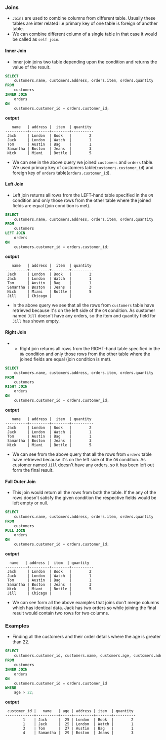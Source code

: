### Joins
* `Joins` are used to combine columns from different table. Usually these tables are inter related i.e primary key of one table is foreign of another table.
* We can combine different column of a single table in that case it would be called as `self join`.
#### Inner Join
* Inner join joins two table depending upon the condition and returns the value of the result.
```sql
SELECT
	customers.name, customers.address, orders.item, orders.quantity
FROM
	customers
INNER JOIN 
	orders
ON
	customers.customer_id = orders.customer_id;
```
**output**
```
   name   | address |  item  | quantity 
----------+---------+--------+----------
 Jack     | London  | Book   |        2
 Jack     | London  | Watch  |        1
 Tom      | Austin  | Bag    |        1
 Samantha | Boston  | Jeans  |        3
 Nick     | Miami   | Bottle |        5
```
* We can see in the above query we joined `customers` and `orders` table. We used primary key of customers table(`customers.customer_id`) and foreign key of `orders` table(`orders.customer_id`).
#### Left Join
* Left join returns all rows from the LEFT-hand table specified in the `ON` condition and only those rows from the other table where the joined fields are equal (join condition is met).
```sql
SELECT
	customers.name, customers.address, orders.item, orders.quantity
FROM
	customers
LEFT JOIN 
	orders
ON
	customers.customer_id = orders.customer_id;
```
**output**
```
   name   | address |  item  | quantity 
----------+---------+--------+----------
 Jack     | London  | Book   |        2
 Jack     | London  | Watch  |        1
 Tom      | Austin  | Bag    |        1
 Samantha | Boston  | Jeans  |        3
 Nick     | Miami   | Bottle |        5
 Jill     | Chicago |        |         
```
* In the above query we see that all the rows from `customers` table have retrieved because it's on the left side of the `ON` condition. As customer named `Jill` doesn't have any orders, so the item and quantity field for `Jill` has shown empty.
#### Right Join
* * Right join returns all rows from the RIGHT-hand table specified in the `ON` condition and only those rows from the other table where the joined fields are equal (join condition is met).
```sql
SELECT
	customers.name, customers.address, orders.item, orders.quantity
FROM
	customers
RIGHT JOIN 
	orders
ON
	customers.customer_id = orders.customer_id;
```
**output**
```
   name   | address |  item  | quantity 
----------+---------+--------+----------
 Jack     | London  | Book   |        2
 Jack     | London  | Watch  |        1
 Tom      | Austin  | Bag    |        1
 Samantha | Boston  | Jeans  |        3
 Nick     | Miami   | Bottle |        5
```
* We can see from the above query that all the rows from `orders` table have retrieved because it's on the left side of the `ON` condition. As customer named `Jill` doesn't have any orders, so it has been left out form the final result.
#### Full Outer Join
* This join would return all the rows from both the table. If the any of the rows doesn't satisfy the given condition the respective fields would be left empty or null.
```sql
SELECT
	customers.name, customers.address, orders.item, orders.quantity
FROM
	customers
FULL JOIN 
	orders
ON
	customers.customer_id = orders.customer_id;
```
**output**
```
  name   | address |  item  | quantity 
----------+---------+--------+----------
 Jack     | London  | Book   |        2
 Jack     | London  | Watch  |        1
 Tom      | Austin  | Bag    |        1
 Samantha | Boston  | Jeans  |        3
 Nick     | Miami   | Bottle |        5
 Jill     | Chicago |        |         
```
* We can see form all the above examples that joins don't merge columns which has identical data. Jack has two orders so while joining the final result would contain two rows for two columns.
### Examples 
* Finding all the customers and their order details where the age is greater than 22.
```sql
SELECT
	customers.customer_id, customers.name, customers.age, customers.address, orders.item, orders.quantity
FROM
	customers
INNER JOIN 
	orders
ON
	customers.customer_id = orders.customer_id
WHERE
	age > 22;
```
**output**
```
 customer_id |   name   | age | address | item  | quantity 
-------------+----------+-----+---------+-------+----------
        1    | Jack     |  25 | London  | Book  |        2
        1    | Jack     |  25 | London  | Watch |        1
        3    | Tom      |  27 | Austin  | Bag   |        1
        4    | Samantha |  29 | Boston  | Jeans |        3
```
